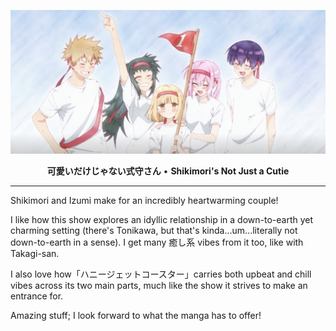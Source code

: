![shikimori](../../images/shikimori.png)

<div align="center">
<b>可愛いだけじゃない式守さん</b> • <b>Shikimori's Not Just a Cutie</b>
</div>

---

Shikimori and Izumi make for an incredibly heartwarming couple!

I like how this show explores an idyllic relationship in a down-to-earth yet charming setting (there's Tonikawa, but that's kinda...um...literally not down-to-earth in a sense). I get many 癒し系 vibes from it too, like with Takagi-san.

I also love how「ハニージェットコースター」carries both upbeat and chill vibes across its two main parts, much like the show it strives to make an entrance for.

Amazing stuff; I look forward to what the manga has to offer!